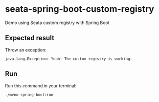 # seata-spring-boot-custom-registry
Demo using Seata custom registry with Spring Boot

## Expected result
Throw an exception:
``` 
java.lang.Exception: Yeah! The custom registry is working.
```

## Run
Run this command in your terminal:
```
./mvnw spring-boot:run
```